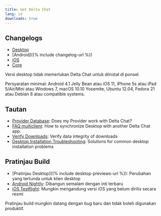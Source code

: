```yaml
---
title: Get Delta Chat
lang: id
downloads: true
---
```


## Changelogs

* [Desktop](https://github.com/deltachat/deltachat-desktop/blob/master/CHANGELOG.md)
* [Android]({% include changelog-url %})
* [iOS](https://github.com/deltachat/deltachat-ios/blob/master/CHANGELOG.md)
* [Core](https://github.com/deltachat/deltachat-core-rust/blob/master/CHANGELOG.md)

Versi desktop tidak memerlukan Delta Chat untuk diinstal di ponsel.

Persyaratan minimal:
Android 4.1 Jelly Bean
atau iOS 11, iPhone 5s atau iPad 5/Air/Mini
atau Windows 7, macOS 10.10 Yosemite, Ubuntu 12.04, Fedora 21 atau Debian 8
atau compatible systems.

## Tautan

* [Provider Database](https://providers.delta.chat/): Does my Provider work with Delta Chat?
* [FAQ multiclient](help#multiclient): How to synchronize Desktop with another Delta Chat app.
* [Verify Downloads](verify-downloads): Verify data integrity of downloads
* [Desktop Installation Troubleshooting](https://github.com/deltachat/deltachat-desktop/blob/master/docs/TROUBLESHOOTING.md): Solutions for common desktop installation problems

## Pratinjau Build

* [Pratinjau Desktop]({% include desktop-previews-url %}): Perubahan yang tertunda untuk klien desktop
* [Android Nightly](https://download.delta.chat/android/nightly/): Dibangun semalam dengan inti terbaru
* [iOS Testflight](https://testflight.apple.com/join/uEMc1NxS): Mungkin mengandung versi iOS yang belum dirilis secara resmi

Pratinjau build mungkin datang dengan bug baru dan tidak boleh digunakan produktif.